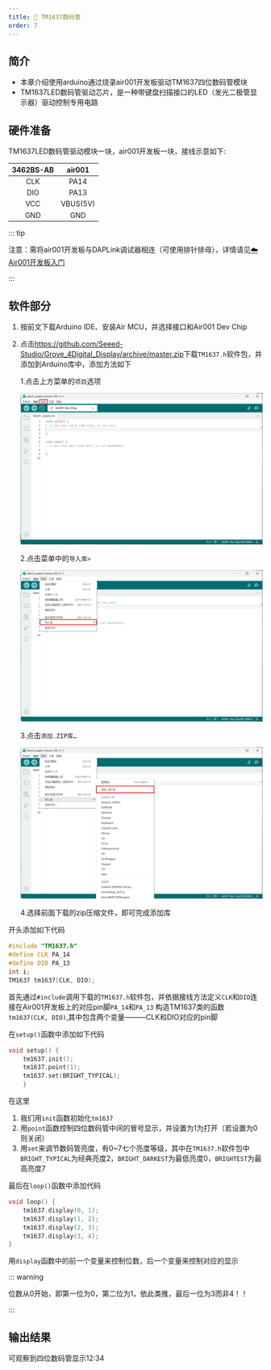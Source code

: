 ```yaml
---
title: 🎰 TM1637数码管
order: 7
---
```


## 简介

* 本章介绍使用arduino通过烧录air001开发板驱动TM1637四位数码管模块
* TM1637LED数码管驱动芯片，是一种带键盘扫描接口的LED（发光二极管显示器）驱动控制专用电路

## 硬件准备

TM1637LED数码管驱动模块一块，air001开发板一块，接线示意如下:

| 3462BS-AB | air001 |
| :-------: | :----: |
|CLK|PA14|
|DIO|PA13|
|VCC|VBUS(5V)|
|GND|GND|

::: tip

注意：需将air001开发板与DAPLink调试器相连（可使用排针排母），详情请见[☁️ Air001开发板入门](/tutorial-advanced/Air001_start.html)

:::

## 软件部分

1. 按前文下载Arduino IDE、安装Air MCU，并选择接口和Air001 Dev Chip

2. 点击<https://github.com/Seeed-Studio/Grove_4Digital_Display/archive/master.zip>下载`TM1637.h`软件包，并添加到Arduino库中，添加方法如下

    1.点击上方菜单的`项目`选项

    ![ ](img/im1.png)

    2.点击菜单中的`导入库>`

    ![ ](img/im2.png)

    3.点击`添加.ZIP库…`

    ![ ](img/im3.png)

    4.选择前面下载的zip压缩文件，即可完成添加库

开头添加如下代码

```cpp
#include "TM1637.h"
#define CLK PA_14
#define DIO PA_13
int i;
TM1637 tm1637(CLK, DIO);
```

首先通过`#include`调用下载的`TM1637.h`软件包，并依据接线方法定义`CLK`和`DIO`连接在Air001开发板上的对应pin脚`PA_14`和`PA_13`
构造TM1637类的函数`tm1637(CLK, DIO)`,其中包含两个变量———CLK和DIO对应的pin脚

在`setup()`函数中添加如下代码

```cpp
void setup() {
    tm1637.init();
    tm1637.point(1);
    tm1637.set(BRIGHT_TYPICAL);
    }
```

在这里

1. 我们用`init`函数初始化`tm1637`
2. 用`point`函数控制四位数码管中间的冒号显示，并设置为1为打开（若设置为0则关闭）
3. 用`set`来调节数码管亮度，有0~7七个亮度等级，其中在`TM1637.h`软件包中`BRIGHT_TYPICAL`为经典亮度2，`BRIGHT_DARKEST`为最低亮度0，`BRIGHTEST`为最高亮度7

最后在`loop()`函数中添加代码

```cpp
void loop() {
    tm1637.display(0, 1);
    tm1637.display(1, 2);
    tm1637.display(2, 3);
    tm1637.display(3, 4);
}
```

用`display`函数中的前一个变量来控制位数，后一个变量来控制对应的显示

::: warning

位数从0开始，即第一位为0，第二位为1，依此类推，最后一位为3而非4！！

:::

## 输出结果

可观察到四位数码管显示12:34
